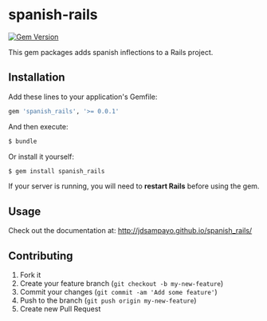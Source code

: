 # spanish-rails

[![Gem Version](https://badge.fury.io/rb/spanish_rails.png)](http://badge.fury.io/rb/spanish_rails)

This gem packages adds spanish inflections to a Rails project.

## Installation

Add these lines to your application's Gemfile:
```ruby
gem 'spanish_rails', '>= 0.0.1'
```

And then execute:
```bash
$ bundle
```
Or install it yourself:
```bash
$ gem install spanish_rails
```

If your server is running, you will need to **restart Rails** before using the gem.

## Usage

Check out the documentation at: http://jdsampayo.github.io/spanish_rails/

## Contributing

1. Fork it
2. Create your feature branch (`git checkout -b my-new-feature`)
3. Commit your changes (`git commit -am 'Add some feature'`)
4. Push to the branch (`git push origin my-new-feature`)
5. Create new Pull Request
